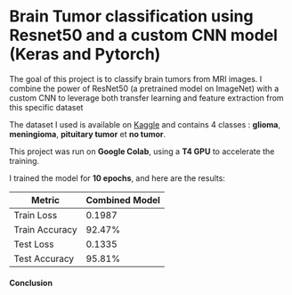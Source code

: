 # Brain Tumor classification using Resnet50 and a custom CNN model (Keras and Pytorch)

The goal of this project is to classify brain tumors from MRI images. I combine the power of ResNet50 (a pretrained model on ImageNet) with a custom CNN to leverage both transfer learning and feature extraction from this specific dataset

The dataset I used is available on [Kaggle](https://www.kaggle.com/datasets/masoudnickparvar/brain-tumor-mri-dataset) and contains 4 classes : **glioma**, **meningioma**, **pituitary tumor** et **no tumor**.

This project was run on **Google Colab**, using a **T4 GPU** to accelerate the training.  


I trained the model for **10 epochs**, and here are the results:


| Metric          |    Combined Model   |
|-----------------|---------------------|
| Train Loss      | 0.1987              |
| Train Accuracy  | 92.47%              |
| Test Loss       | 0.1335              |
| Test Accuracy   | 95.81%              |




#### Conclusion 
